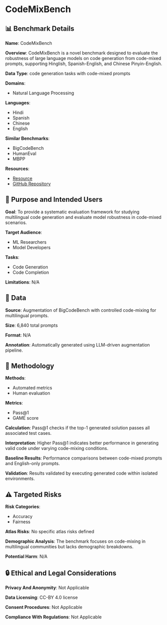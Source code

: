 # CodeMixBench

## 📊 Benchmark Details

**Name**: CodeMixBench

**Overview**: CodeMixBench is a novel benchmark designed to evaluate the robustness of large language models on code generation from code-mixed prompts, supporting Hinglish, Spanish-English, and Chinese Pinyin-English.

**Data Type**: code generation tasks with code-mixed prompts

**Domains**:
- Natural Language Processing

**Languages**:
- Hindi
- Spanish
- Chinese
- English

**Similar Benchmarks**:
- BigCodeBench
- HumanEval
- MBPP

**Resources**:
- [Resource](https://huggingface.co/datasets/codemixbench)
- [GitHub Repository](https://github.com/user/codemixbench)

## 🎯 Purpose and Intended Users

**Goal**: To provide a systematic evaluation framework for studying multilingual code generation and evaluate model robustness in code-mixed scenarios.

**Target Audience**:
- ML Researchers
- Model Developers

**Tasks**:
- Code Generation
- Code Completion

**Limitations**: N/A

## 💾 Data

**Source**: Augmentation of BigCodeBench with controlled code-mixing for multilingual prompts.

**Size**: 6,840 total prompts

**Format**: N/A

**Annotation**: Automatically generated using LLM-driven augmentation pipeline.

## 🔬 Methodology

**Methods**:
- Automated metrics
- Human evaluation

**Metrics**:
- Pass@1
- GAME score

**Calculation**: Pass@1 checks if the top-1 generated solution passes all associated test cases.

**Interpretation**: Higher Pass@1 indicates better performance in generating valid code under varying code-mixing conditions.

**Baseline Results**: Performance comparisons between code-mixed prompts and English-only prompts.

**Validation**: Results validated by executing generated code within isolated environments.

## ⚠️ Targeted Risks

**Risk Categories**:
- Accuracy
- Fairness

**Atlas Risks**:
No specific atlas risks defined

**Demographic Analysis**: The benchmark focuses on code-mixing in multilingual communities but lacks demographic breakdowns.

**Potential Harm**: N/A

## 🔒 Ethical and Legal Considerations

**Privacy And Anonymity**: Not Applicable

**Data Licensing**: CC-BY 4.0 license

**Consent Procedures**: Not Applicable

**Compliance With Regulations**: Not Applicable
